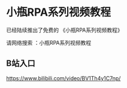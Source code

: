 # 小瓶RPA系列视频教程

已经陆续推出了免费的 《小瓶RPA系列视频教程》

请网络搜索 ：小瓶RPA系列视频教程

## B站入口

https://www.bilibili.com/video/BV1Th4y1C7np/